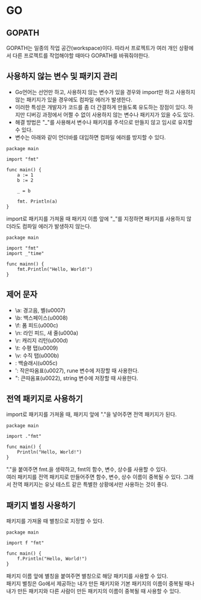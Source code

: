 # GO

## GOPATH

GOPATH는 일종의 작업 공간(workspace)이다. 따라서 프로젝트가 여러 개인 상황에서 다른 프로젝트를 작업해야할 때마다 GOPATH를 바꿔줘야한다.

## 사용하지 않는 변수 및 패키지 관리

- Go언어는 선언만 하고, 사용하지 않는 변수가 있을 경우와 import만 하고 사용하지 않는 패키지가 있을 경우에도 컴파일 에러가 발생한다.
- 이러한 특성은 개발자가 코드를 좀 더 간결하게 만들도록 유도하는 장점이 있다. 하지만 디버깅 과정에서 어쩔 수 없이 사용하지 않는 변수나 패키지가 있을 수도 있다.
- 해결 방법은 "\_"를 사용해서 변수나 패키지를 주석으로 만들지 않고 임시로 유지할 수 있다.
- 변수는 아래와 같이 언더바를 대입하면 컴파일 에러를 방지할 수 있다.

```
package main

import "fmt"

func main() {
    a := 1
    b := 2

    _ = b

    fmt. Println(a)
}
```

import로 패키지를 가져올 때 패키지 이름 앞에 "\_"를 지정하면 패키지를 사용하지 않더라도 컴파일 에러가 발생하지 않는다.

```
package main

import "fmt"
import _"time"

func mainn() {
    fmt.Println("Hello, World!")
}
```

## 제어 문자

- \a: 경고음, 벨(u0007)
- \b: 백스페이스(u0008)
- \f: 폼 피드(u000c)
- \n: 라인 피드, 새 줄(u000a)
- \r: 캐리지 리턴(u000d)
- \t: 수평 탭(u0009)
- \v: 수직 탭(u000b)
- \: 백슬래시(u005c)
- ': 작은따옴표(u0027), rune 변수에 저장할 때 사용한다.
- ": 큰따옴표(u0022), string 변수에 저장할 때 사용한다.

## 전역 패키지로 사용하기

import로 패키지를 가져올 때, 패키지 앞에 "."을 넣어주면 전역 패키지가 된다.

```
package main

import ."fmt"

func main() {
    Println("Hello, World!")
}
```

"."을 붙여주면 fmt.을 생략하고, fmt의 함수, 변수, 상수를 사용할 수 있다.
<br/>
여러 패키지를 전역 패키지로 만들어주면 함수, 변수, 상수 이름이 중복될 수 있다. 그래서 전역 패키지는 유닛 테스트 같은 특별한 상황에서만 사용하는 것이 좋다.

## 패키지 별칭 사용하기

패키지를 가져올 때 별칭으로 지정할 수 있다.

```
package main

import f "fmt"

func main() {
    f.Println("Hello, World!")
}
```

패키지 이름 앞에 별칭을 붙여주면 별칭으로 해당 패키지를 사용할 수 있다.
<br/>
패키지 별칭은 Go에서 제공하는 내가 만든 패키지와 기본 패키지의 이름이 중복될 때나 내가 만든 패키지와 다른 사람이 만든 패키지의 이름이 중복될 때 사용할 수 있다.

